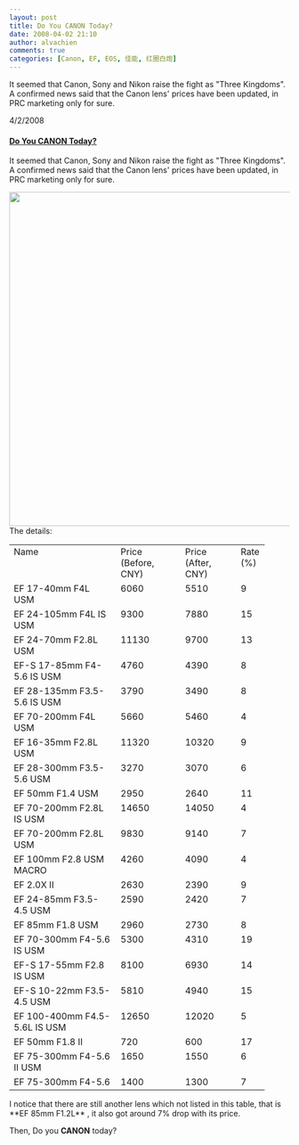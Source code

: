 ```yaml
---
layout: post
title: Do You CANON Today?
date: 2008-04-02 21:10
author: alvachien
comments: true
categories: [Canon, EF, EOS, 佳能, 红圈白炮]
---
```

It seemed that Canon, Sony and Nikon raise the fight as "Three Kingdoms". A confirmed news said that the Canon lens' prices have been updated, in PRC marketing only for sure.
<div id="entrycns!C678F199F470A1FB!1064">
<div id="LastMDatecns!C678F199F470A1FB!1064">4/2/2008</div>
<h4 id="subjcns!C678F199F470A1FB!1064"><a href="http://alvachien.spaces.live.com/blog/cns!C678F199F470A1FB!1064.entry">Do You CANON Today?</a></h4>
<div id="msgcns!C678F199F470A1FB!1064">

It seemed that Canon, Sony and Nikon raise the fight as "Three Kingdoms". A confirmed news said that the Canon lens' prices have been updated, in PRC marketing only for sure.

<img src="http://farm4.static.flickr.com/3027/2381961553_4eb43057b9_b.jpg" alt="" width="600" />

</div>
</div>
The details:
<table border="0" cellspacing="0" cellpadding="2" width="394">
<tbody>
<tr>
<td width="176" valign="top">Name</td>
<td width="100" valign="top">Price (Before, CNY)</td>
<td width="84" valign="top">Price (After, CNY)</td>
<td width="32" valign="top">Rate (%)</td>
</tr>
<tr>
<td width="175" valign="top">EF 17-40mm F4L USM</td>
<td width="100" valign="top">6060</td>
<td width="84" valign="top">5510</td>
<td width="33" valign="top">9</td>
</tr>
<tr>
<td width="174" valign="top">EF 24-105mm F4L IS USM</td>
<td width="100" valign="top">9300</td>
<td width="84" valign="top">7880</td>
<td width="34" valign="top">15</td>
</tr>
<tr>
<td width="174" valign="top">EF 24-70mm F2.8L USM</td>
<td width="100" valign="top">11130</td>
<td width="84" valign="top">9700</td>
<td width="34" valign="top">13</td>
</tr>
<tr>
<td width="174" valign="top">EF-S 17-85mm F4-5.6 IS USM</td>
<td width="100" valign="top">4760</td>
<td width="84" valign="top">4390</td>
<td width="34" valign="top">8</td>
</tr>
<tr>
<td width="174" valign="top">EF 28-135mm F3.5-5.6 IS USM</td>
<td width="100" valign="top">3790</td>
<td width="84" valign="top">3490</td>
<td width="34" valign="top">8</td>
</tr>
<tr>
<td width="175" valign="top">EF 70-200mm F4L USM</td>
<td width="100" valign="top">5660</td>
<td width="84" valign="top">5460</td>
<td width="34" valign="top">4</td>
</tr>
<tr>
<td width="175" valign="top">EF 16-35mm F2.8L USM</td>
<td width="100" valign="top">11320</td>
<td width="84" valign="top">10320</td>
<td width="34" valign="top">9</td>
</tr>
<tr>
<td width="173" valign="top">EF 28-300mm F3.5-5.6 USM</td>
<td width="100" valign="top">3270</td>
<td width="84" valign="top">3070</td>
<td width="34" valign="top">6</td>
</tr>
<tr>
<td width="173" valign="top">EF 50mm F1.4 USM</td>
<td width="100" valign="top">2950</td>
<td width="84" valign="top">2640</td>
<td width="34" valign="top">11</td>
</tr>
<tr>
<td width="173" valign="top">EF 70-200mm F2.8L IS USM</td>
<td width="100" valign="top">14650</td>
<td width="84" valign="top">14050</td>
<td width="34" valign="top">4</td>
</tr>
<tr>
<td width="173" valign="top">EF 70-200mm F2.8L USM</td>
<td width="100" valign="top">9830</td>
<td width="84" valign="top">9140</td>
<td width="34" valign="top">7</td>
</tr>
<tr>
<td width="173" valign="top">EF 100mm F2.8 USM MACRO</td>
<td width="100" valign="top">4260</td>
<td width="84" valign="top">4090</td>
<td width="34" valign="top">4</td>
</tr>
<tr>
<td width="173" valign="top">EF 2.0X II</td>
<td width="100" valign="top">2630</td>
<td width="84" valign="top">2390</td>
<td width="34" valign="top">9</td>
</tr>
<tr>
<td width="173" valign="top">EF 24-85mm F3.5-4.5 USM</td>
<td width="100" valign="top">2590</td>
<td width="84" valign="top">2420</td>
<td width="34" valign="top">7</td>
</tr>
<tr>
<td width="173" valign="top">EF 85mm F1.8 USM</td>
<td width="100" valign="top">2960</td>
<td width="84" valign="top">2730</td>
<td width="34" valign="top">8</td>
</tr>
<tr>
<td width="173" valign="top">EF 70-300mm F4-5.6 IS USM</td>
<td width="100" valign="top">5300</td>
<td width="84" valign="top">4310</td>
<td width="34" valign="top">19</td>
</tr>
<tr>
<td width="173" valign="top">EF-S 17-55mm F2.8 IS USM</td>
<td width="100" valign="top">8100</td>
<td width="84" valign="top">6930</td>
<td width="34" valign="top">14</td>
</tr>
<tr>
<td width="173" valign="top">EF-S 10-22mm F3.5-4.5 USM</td>
<td width="100" valign="top">5810</td>
<td width="84" valign="top">4940</td>
<td width="34" valign="top">15</td>
</tr>
<tr>
<td width="173" valign="top">EF 100-400mm F4.5-5.6L IS USM</td>
<td width="100" valign="top">12650</td>
<td width="84" valign="top">12020</td>
<td width="34" valign="top">5</td>
</tr>
<tr>
<td width="173" valign="top">EF 50mm F1.8 II</td>
<td width="100" valign="top">720</td>
<td width="84" valign="top">600</td>
<td width="34" valign="top">17</td>
</tr>
<tr>
<td width="173" valign="top">EF 75-300mm F4-5.6 II USM</td>
<td width="100" valign="top">1650</td>
<td width="84" valign="top">1550</td>
<td width="34" valign="top">6</td>
</tr>
<tr>
<td width="173" valign="top">EF 75-300mm F4-5.6</td>
<td width="100" valign="top">1400</td>
<td width="84" valign="top">1300</td>
<td width="35" valign="top">7</td>
</tr>
</tbody>
</table>
I notice that there are still another lens which not listed in this table, that is **EF 85mm F1.2L** , it also got around 7% drop with its price.

Then, Do you **CANON** today?
